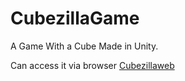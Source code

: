 # CubezillaGame

A Game With a Cube Made in Unity.

Can access it via browser [Cubezillaweb](https://cargm.netlify.app/)

